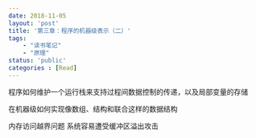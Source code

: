 ```yaml
---
date: 2018-11-05
layout: 'post'
title: '第三章：程序的机器级表示（二）'
tags:
    - "读书笔记"
    - "原理"
status: 'public'
categories : [Read]
---
```

程序如何维护一个运行栈来支持过程间数据控制的传递，以及局部变量的存储

在机器级如何实现像数组、结构和联合这样的数据结构

内存访问越界问题
系统容易遭受缓冲区溢出攻击
